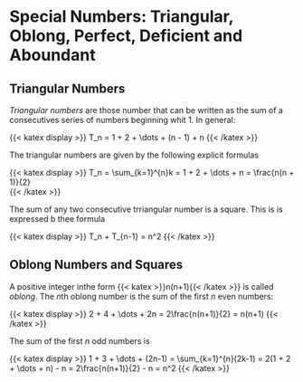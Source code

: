 # Special Numbers: Triangular, Oblong, Perfect, Deficient and Aboundant

## Triangular Numbers

*Triangular numbers* are those number that can be written as the sum of a consecutives series of numbers beginning whit 1. In general:

{{< katex display >}}
T_n = 1 + 2 + \dots + (n - 1) + n
{{< /katex >}}

The triangular numbers are given by the following explicit formulas

{{< katex display >}}
T_n = \sum_{k=1}^{n}k = 1 + 2 + \dots + n = \frac{n(n + 1)}{2}  
{{< /katex >}}

The sum of any two consecutive trriangular number is a square. This is is expressed b thee formula

{{< katex display >}}
T_n + T_{n-1} = n^2
{{< /katex >}}

## Oblong Numbers and Squares

A positive integer inthe form {{< katex >}}n(n+1){{< /katex >}} is called *oblong*. The *n*th oblong number is the sum of the first *n* even numbers:

{{< katex display >}}
2 + 4 + \dots + 2n = 2\frac{n(n+1)}{2} = n(n+1)
{{< /katex >}}

The sum of the first *n* odd numbers is

{{< katex display >}}
1 + 3 + \dots + (2n-1) = \sum_{k=1}^{n}(2k-1) = 2(1 + 2 + \dots + n) - n = 2\frac{n(n+1)}{2} - n = n^2
{{< /katex >}}
